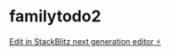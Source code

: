 # familytodo2

[Edit in StackBlitz next generation editor ⚡️](https://stackblitz.com/~/github.com/ravindranantony/familytodo2)